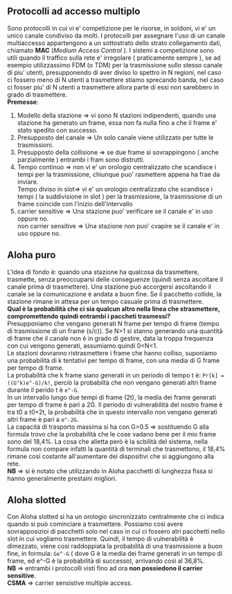 ## Protocolli ad accesso multiplo  
Sono protocolli in cui vi e' competizione per le risorse, in soldoni, vi e' un unico canale condiviso da molti. I protocolli per assegnare l'uso di un canale multiaccesso appartengono a un sottostrato dello strato collegamento dati, chiamato **MAC** (*Medium Access Control* ). I sistemi a competizione sono utili quando il traffico sulla rete e' irregolare ( praticamente sempre ), se ad esempio utilizzassimo FDM (o TDM) per la trasmissione sullo stesso canale di piu' utenti, presupponendo di aver diviso lo spettro in N regioni, nel caso ci fossero meno di N utenti a trasmettere stiamo sprecando banda, nel caso ci fosser piu' di N utenti a trasmettere allora parte di essi non sarebbero in grado di trasmettere.  
**Premesse**:  
1. Modello della stazione => vi sono N stazioni indipendenti, quando una stazione ha generato un frame, essa non fa nulla fino a che il frame e' stato spedito con successo.  
1. Presupposto del canale => Un solo canale viene utilizzato per tutte le trasmissioni.  
1. Presupposto della collisione => se due frame si sovrappingono ( anche parzialmente ) entrambi i fram sono distrutti.  
1. Tempo continuo => non vi e' un orologio centralizzato che scandisce i tempi per la trasmissione, chiunque puo' rasmettere appena ha frae da inviare.  
   Tempo diviso in slot=> vi e' un orologio centralizzato che scandisce i tempi ( la suddivisione in slot ) per la trasmissione, la trasmissione di un frame coincide con l'inizio dell'intervallo  
1. carrier sensitive => Una stazione  puo' verificare se il canale e' in uso oppure no.  
   non carrier sensitive => Una stazione non puo' cvapire se il canale e' in uso oppure no.  
## Aloha  puro  
L'idea di fondo è: quando una stazione ha qualcosa da trasmettere, trasmette, senza preoccuparsi delle conseguenze (quindi senza ascoltare il canale prima di trasmettere). Una stazione può accorgersi ascoltando il canale se la comunicazione è andata a buon fine. Se il pacchetto collide, la stazione rimane in attesa per un tempo casuale prima di trasmettere.  
**Qual è la probabilità che ci sia qualcun altro nella linea che strasmettere, compromettendo quindi entrambi i paccheti trasmessi?**    
Presupponiamo che vengano generati N frame per tempo di frame (tempo di trasmissione di un frame (s/c)). Se N>1 si stanno generando una quantità di frame che il canale non è in grado di gestire, data la troppa frequenza con cui vengono generati, assumiamo quindi 0<N<1.  
Le stazioni dovranno ristrasmettere i frame che hanno colliso, suponiamo una probabilità di k tentativi per tempo di frame, con una media di G frame per tempo di frame.  
La probabilità che k frame siano generati in un periodo di tempo t è: `Pr[k] = ((G^k)e^-G)/k!`, perciò la probabiltà che non vengano generati altri frame durante il perido t è `e^-G`.    
In un intervallo lungo due tempi di frame (2t), la media dei frame generati per tempo di frame è pari a 2G. Il periodo di vulnerabilità del nostro frame è tra t0 a t0+2t, la probabilità che in questo intervallo non vengano generati altri frame è pari a `e^-2G`.  
La capacità di trasporto massima si ha con G=0.5 => sostituendo G alla formula trovo che la probabilità che le cose vadano bene per il mio frame sono del 18,4%. La cosa che alletta però è la scbilità del sistema, nella formula non compare infatti la quantità di terminali che trasmettono, il 18,4% rimane così costante all'aumentare dei dispositivi che si aggiungono alla rete.  
**NB** => si è notato che utilizzando in Aloha pacchetti di lunghezza fissa si hanno generalmente prestaini migliori.  
## Aloha slotted  
Con Aloha slotted si ha un orologio sincronizzato centralmente che ci indica quando si può cominciare a trasmettere. Possiamo così avere sovrapposizioi di pacchetti solo nel caso in cui ci fossero atri pacchetti nello slot in cui vogliamo trasmettere. Quindi, il tempo di vulnerabilità è dimezzato, viene così raddoppiata la probabilità di una trasmissione a buon fine, in formula: `Ge^-G` ( dove G è la media dei frame generati in un tempo di frame, ed e^-G è la probabilità di successo), arrivando così al 36,8%.  
**NB** => entrambi i protocolli visti fino ad ora **non possiedono il carrier sensitive**.  
**CSMA** => carrier sensistive multiple access.  

